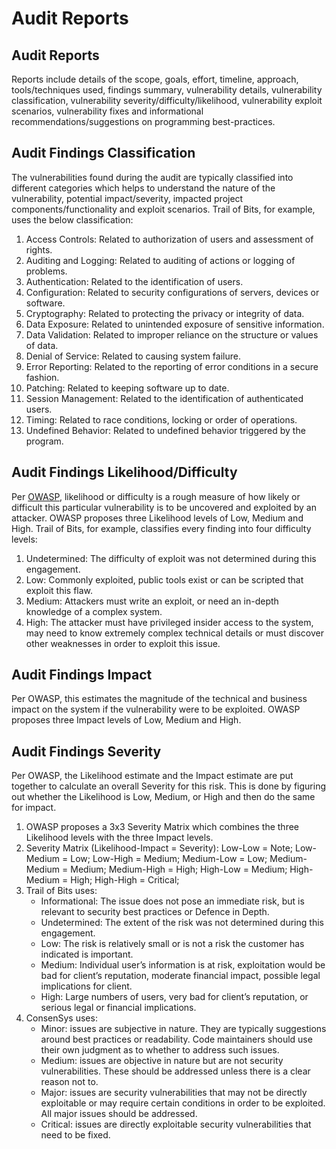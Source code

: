 # Audit Reports

## Audit Reports

Reports include details of the scope, goals, effort, timeline, approach, tools/techniques used, findings summary, vulnerability details, vulnerability classification, vulnerability severity/difficulty/likelihood, vulnerability exploit scenarios, vulnerability fixes and informational recommendations/suggestions on programming best-practices.

## Audit Findings Classification

The vulnerabilities found during the audit are typically classified into different categories which helps to understand the nature of the vulnerability, potential impact/severity, impacted project components/functionality and exploit scenarios. Trail of Bits, for example, uses the below classification:

1. Access Controls: Related to authorization of users and assessment of rights.
2. Auditing and Logging: Related to auditing of actions or logging of problems.
3. Authentication: Related to the identification of users.
4. Configuration: Related to security configurations of servers, devices or software.
5. Cryptography: Related to protecting the privacy or integrity of data.
6. Data Exposure: Related to unintended exposure of sensitive information.
7. Data Validation: Related to improper reliance on the structure or values of data.
8. Denial of Service: Related to causing system failure.
9. Error Reporting: Related to the reporting of error conditions in a secure fashion.
10. Patching: Related to keeping software up to date.
11. Session Management: Related to the identification of authenticated users.
12. Timing: Related to race conditions, locking or order of operations.
13. Undefined Behavior: Related to undefined behavior triggered by the program.

## Audit Findings Likelihood/Difficulty

Per [OWASP](https://owasp.org/www-community/OWASP_Risk_Rating_Methodology), likelihood or difficulty is a rough measure of how likely or difficult this particular vulnerability is to be uncovered and exploited by an attacker. OWASP proposes three Likelihood levels of Low, Medium and High. Trail of Bits, for example, classifies every finding into four difficulty levels:

1. Undetermined: The difficulty of exploit was not determined during this engagement.
2. Low: Commonly exploited, public tools exist or can be scripted that exploit this flaw.
3. Medium: Attackers must write an exploit, or need an in-depth knowledge of a complex system.
4. High: The attacker must have privileged insider access to the system, may need to know extremely complex technical details or must discover other weaknesses in order to exploit this issue.

## Audit Findings Impact

Per OWASP, this estimates the magnitude of the technical and business impact on the system if the vulnerability were to be exploited. OWASP proposes three Impact levels of Low, Medium and High.

## Audit Findings Severity

Per OWASP, the Likelihood estimate and the Impact estimate are put together to calculate an overall Severity for this risk. This is done by figuring out whether the Likelihood is Low, Medium, or High and then do the same for impact.

1. OWASP proposes a 3x3 Severity Matrix which combines the three Likelihood levels with the three Impact levels.
2. Severity Matrix (Likelihood-Impact = Severity): Low-Low = Note; Low-Medium = Low; Low-High = Medium; Medium-Low = Low; Medium-Medium = Medium; Medium-High = High; High-Low = Medium; High-Medium = High; High-High = Critical;
3. Trail of Bits uses:
   - Informational: The issue does not pose an immediate risk, but is relevant to security best practices or Defence in Depth.
   - Undetermined: The extent of the risk was not determined during this engagement.
   - Low: The risk is relatively small or is not a risk the customer has indicated is important.
   - Medium: Individual user’s information is at risk, exploitation would be bad for client’s reputation, moderate financial impact, possible legal implications for client.
   - High: Large numbers of users, very bad for client’s reputation, or serious legal or financial implications.
4. ConsenSys uses:
   - Minor: issues are subjective in nature. They are typically suggestions around best practices or readability. Code maintainers should use their own judgment as to whether to address such issues.
   - Medium: issues are objective in nature but are not security vulnerabilities. These should be addressed unless there is a clear reason not to.
   - Major: issues are security vulnerabilities that may not be directly exploitable or may require certain conditions in order to be exploited. All major issues should be addressed.
   - Critical: issues are directly exploitable security vulnerabilities that need to be fixed.
